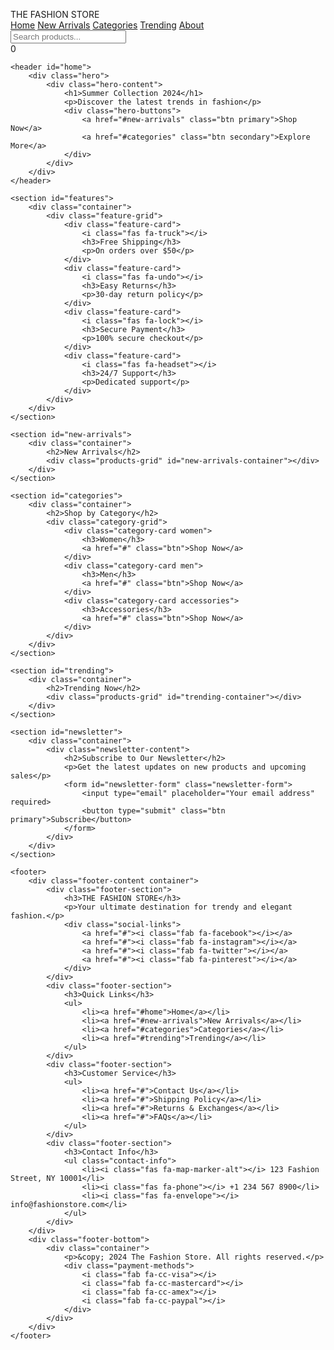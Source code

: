 <!DOCTYPE html>
<html lang="en">
<head>
    <meta charset="UTF-8">
    <meta name="viewport" content="width=device-width, initial-scale=1.0">
    <title>THE FASHION STORE - Trendy & Elegant Fashion</title>
    <style>
        :root {
    --primary-color: #2c3e50;
    --secondary-color: #e74c3c;
    --accent-color: #3498db;
    --text-color: #333;
    --light-gray: #f4f4f4;
    --white: #ffffff;
    --max-width: 1200px;
}

* {
    margin: 0;
    padding: 0;
    box-sizing: border-box;
}

body {
    font-family: 'Arial', sans-serif;
    line-height: 1.6;
    color: var(--text-color);
}

.container {
    max-width: var(--max-width);
    margin: 0 auto;
    padding: 0 2rem;
}

/* Navbar */
#navbar {
    position: fixed;
    top: 0;
    width: 100%;
    background: var(--white);
    padding: 1rem 2rem;
    display: flex;
    justify-content: space-between;
    align-items: center;
    box-shadow: 0 2px 5px rgba(0,0,0,0.1);
    z-index: 1000;
}

.nav-brand {
    font-size: 1.5rem;
    font-weight: bold;
    color: var(--primary-color);
}

.nav-items {
    display: flex;
    gap: 2rem;
}

.nav-items a {
    text-decoration: none;
    color: var(--text-color);
    font-weight: 500;
    transition: color 0.3s;
}

.nav-items a:hover,
.nav-items a.active {
    color: var(--accent-color);
}

.nav-actions {
    display: flex;
    align-items: center;
    gap: 1.5rem;
}

.search-bar {
    position: relative;
}

.search-bar input {
    padding: 0.5rem 2rem 0.5rem 1rem;
    border: 1px solid #ddd;
    border-radius: 20px;
    width: 200px;
}

.search-bar i {
    position: absolute;
    right: 0.75rem;
    top: 50%;
    transform: translateY(-50%);
    color: #666;
}

.cart-icon {
    position: relative;
    cursor: pointer;
}

#cart-count {
    position: absolute;
    top: -8px;
    right: -8px;
    background: var(--secondary-color);
    color: var(--white);
    border-radius: 50%;
    padding: 0.2rem 0.5rem;
    font-size: 0.8rem;
}

/* Hero Section */
.hero {
    height: 80vh;
    background: linear-gradient(rgba(0,0,0,0.5), rgba(0,0,0,0.5)), 
                url('https://images.unsplash.com/photo-1441984904996-e0b6ba687e04');
    background-size: cover;
    background-position: center;
    display: flex;
    align-items: center;
    color: var(--white);
    padding: 0 2rem;
    margin-top: 4rem;
}

.hero-content {
    max-width: var(--max-width);
    margin: 0 auto;
}

.hero h1 {
    font-size: 3.5rem;
    margin-bottom: 1rem;
}

.hero p {
    font-size: 1.2rem;
    margin-bottom: 2rem;
}

.hero-buttons {
    display: flex;
    gap: 1rem;
}

/* Buttons */
.btn {
    display: inline-block;
    padding: 1rem 2rem;
    border-radius: 5px;
    text-decoration: none;
    transition: all 0.3s;
    font-weight: 500;
}

.btn.primary {
    background: var(--accent-color);
    color: var(--white);
}

.btn.primary:hover {
    background: #2980b9;
}

.btn.secondary {
    background: transparent;
    color: var(--white);
    border: 2px solid var(--white);
}

.btn.secondary:hover {
    background: var(--white);
    color: var(--primary-color);
}

/* Features Section */
#features {
    padding: 4rem 0;
    background: var(--light-gray);
}

.feature-grid {
    display: grid;
    grid-template-columns: repeat(auto-fit, minmax(250px, 1fr));
    gap: 2rem;
}

.feature-card {
    text-align: center;
    padding: 2rem;
    background: var(--white);
    border-radius: 8px;
    box-shadow: 0 2px 5px rgba(0,0,0,0.1);
}

.feature-card i {
    font-size: 2rem;
    color: var(--accent-color);
    margin-bottom: 1rem;
}

/* Products Grid */
.products-grid {
    display: grid;
    grid-template-columns: repeat(auto-fill, minmax(250px, 1fr));
    gap: 2rem;
    margin-top: 2rem;
}

.product-card {
    background: var(--white);
    border-radius: 8px;
    overflow: hidden;
    transition: transform 0.3s;
    box-shadow: 0 2px 5px rgba(0,0,0,0.1);
}

.product-card:hover {
    transform: translateY(-5px);
}

.product-image {
    width: 100%;
    height: 300px;
    object-fit: cover;
}

.product-info {
    padding: 1.5rem;
}

.product-title {
    font-size: 1.2rem;
    margin-bottom: 0.5rem;
}

.product-price {
    color: var(--accent-color);
    font-weight: bold;
    font-size: 1.1rem;
    margin-bottom: 1rem;
}

/* Categories Section */
.category-grid {
    display: grid;
    grid-template-columns: repeat(auto-fit, minmax(300px, 1fr));
    gap: 2rem;
    margin-top: 2rem;
}

.category-card {
    height: 300px;
    position: relative;
    border-radius: 8px;
    overflow: hidden;
    display: flex;
    align-items: center;
    justify-content: center;
    color: var(--white);
    text-align: center;
    background-size: cover;
    background-position: center;
}

.category-card::before {
    content: '';
    position: absolute;
    top: 0;
    left: 0;
    right: 0;
    bottom: 0;
    background: rgba(0,0,0,0.4);
}

.category-card h3 {
    font-size: 2rem;
    margin-bottom: 1rem;
    position: relative;
    z-index: 1;
}

.category-card .btn {
    position: relative;
    z-index: 1;
}

.women {
    background-image: url('https://images.unsplash.com/photo-1483985988355-763728e1935b');
}

.men {
    background-image: url('https://images.unsplash.com/photo-1490578474895-699cd4e2cf59');
}

.accessories {
    background-image: url('https://images.unsplash.com/photo-1492707892479-7bc8d5a4ee93');
}

/* Newsletter Section */
#newsletter {
    background: var(--primary-color);
    color: var(--white);
    padding: 4rem 0;
}

.newsletter-content {
    text-align: center;
    max-width: 600px;
    margin: 0 auto;
}

.newsletter-form {
    display: flex;
    gap: 1rem;
    margin-top: 2rem;
}

.newsletter-form input {
    flex: 1;
    padding: 1rem;
    border: none;
    border-radius: 5px;
}

/* Footer */
footer {
    background: var(--primary-color);
    color: var(--white);
    padding-top: 4rem;
}

.footer-content {
    display: grid;
    grid-template-columns: repeat(auto-fit, minmax(250px, 1fr));
    gap: 2rem;
    padding-bottom: 3rem;
}

.footer-section h3 {
    margin-bottom: 1.5rem;
}

.footer-section ul {
    list-style: none;
}

.footer-section ul li {
    margin-bottom: 0.5rem;
}

.footer-section a {
    color: var(--white);
    text-decoration: none;
    opacity: 0.8;
    transition: opacity 0.3s;
}

.footer-section a:hover {
    opacity: 1;
}

.social-links {
    display: flex;
    gap: 1rem;
    margin-top: 1rem;
}

.social-links a {
    font-size: 1.5rem;
}

.contact-info li {
    display: flex;
    align-items: center;
    gap: 0.5rem;
}

.footer-bottom {
    border-top: 1px solid rgba(255,255,255,0.1);
    padding: 1.5rem 0;
}

.footer-bottom .container {
    display: flex;
    justify-content: space-between;
    align-items: center;
}

.payment-methods {
    display: flex;
    gap: 1rem;
    font-size: 1.5rem;
}

/* Sections */
section {
    padding: 4rem 0;
}

section h2 {
    text-align: center;
    margin-bottom: 2rem;
    font-size: 2rem;
    color: var(--primary-color);
}

/* Responsive Design */
@media (max-width: 768px) {
    .nav-items {
        display: none;
    }
    
    .hero h1 {
        font-size: 2.5rem;
    }
    
    .newsletter-form {
        flex-direction: column;
    }
    
    .footer-bottom .container {
        flex-direction: column;
        gap: 1rem;
        text-align: center;
    }
}

/* Notifications */
.notification {
    position: fixed;
    bottom: 20px;
    right: 20px;
    background: var(--accent-color);
    color: var(--white);
    padding: 1rem 2rem;
    border-radius: 5px;
    box-shadow: 0 2px 5px rgba(0,0,0,0.2);
    z-index: 1000;
}
    </style>
    <link rel="stylesheet" href="https://cdnjs.cloudflare.com/ajax/libs/font-awesome/6.0.0/css/all.min.css">
</head>
<body>
    <nav id="navbar">
        <div class="nav-brand">THE FASHION STORE</div>
        <div class="nav-items">
            <a href="#home" class="active">Home</a>
            <a href="#new-arrivals">New Arrivals</a>
            <a href="#categories">Categories</a>
            <a href="#trending">Trending</a>
            <a href="#about">About</a>
        </div>
        <div class="nav-actions">
            <div class="search-bar">
                <input type="text" placeholder="Search products...">
                <i class="fas fa-search"></i>
            </div>
            <div class="cart-icon">
                <i class="fas fa-shopping-cart"></i>
                <span id="cart-count">0</span>
            </div>
        </div>
    </nav>

    <header id="home">
        <div class="hero">
            <div class="hero-content">
                <h1>Summer Collection 2024</h1>
                <p>Discover the latest trends in fashion</p>
                <div class="hero-buttons">
                    <a href="#new-arrivals" class="btn primary">Shop Now</a>
                    <a href="#categories" class="btn secondary">Explore More</a>
                </div>
            </div>
        </div>
    </header>

    <section id="features">
        <div class="container">
            <div class="feature-grid">
                <div class="feature-card">
                    <i class="fas fa-truck"></i>
                    <h3>Free Shipping</h3>
                    <p>On orders over $50</p>
                </div>
                <div class="feature-card">
                    <i class="fas fa-undo"></i>
                    <h3>Easy Returns</h3>
                    <p>30-day return policy</p>
                </div>
                <div class="feature-card">
                    <i class="fas fa-lock"></i>
                    <h3>Secure Payment</h3>
                    <p>100% secure checkout</p>
                </div>
                <div class="feature-card">
                    <i class="fas fa-headset"></i>
                    <h3>24/7 Support</h3>
                    <p>Dedicated support</p>
                </div>
            </div>
        </div>
    </section>

    <section id="new-arrivals">
        <div class="container">
            <h2>New Arrivals</h2>
            <div class="products-grid" id="new-arrivals-container"></div>
        </div>
    </section>

    <section id="categories">
        <div class="container">
            <h2>Shop by Category</h2>
            <div class="category-grid">
                <div class="category-card women">
                    <h3>Women</h3>
                    <a href="#" class="btn">Shop Now</a>
                </div>
                <div class="category-card men">
                    <h3>Men</h3>
                    <a href="#" class="btn">Shop Now</a>
                </div>
                <div class="category-card accessories">
                    <h3>Accessories</h3>
                    <a href="#" class="btn">Shop Now</a>
                </div>
            </div>
        </div>
    </section>

    <section id="trending">
        <div class="container">
            <h2>Trending Now</h2>
            <div class="products-grid" id="trending-container"></div>
        </div>
    </section>

    <section id="newsletter">
        <div class="container">
            <div class="newsletter-content">
                <h2>Subscribe to Our Newsletter</h2>
                <p>Get the latest updates on new products and upcoming sales</p>
                <form id="newsletter-form" class="newsletter-form">
                    <input type="email" placeholder="Your email address" required>
                    <button type="submit" class="btn primary">Subscribe</button>
                </form>
            </div>
        </div>
    </section>

    <footer>
        <div class="footer-content container">
            <div class="footer-section">
                <h3>THE FASHION STORE</h3>
                <p>Your ultimate destination for trendy and elegant fashion.</p>
                <div class="social-links">
                    <a href="#"><i class="fab fa-facebook"></i></a>
                    <a href="#"><i class="fab fa-instagram"></i></a>
                    <a href="#"><i class="fab fa-twitter"></i></a>
                    <a href="#"><i class="fab fa-pinterest"></i></a>
                </div>
            </div>
            <div class="footer-section">
                <h3>Quick Links</h3>
                <ul>
                    <li><a href="#home">Home</a></li>
                    <li><a href="#new-arrivals">New Arrivals</a></li>
                    <li><a href="#categories">Categories</a></li>
                    <li><a href="#trending">Trending</a></li>
                </ul>
            </div>
            <div class="footer-section">
                <h3>Customer Service</h3>
                <ul>
                    <li><a href="#">Contact Us</a></li>
                    <li><a href="#">Shipping Policy</a></li>
                    <li><a href="#">Returns & Exchanges</a></li>
                    <li><a href="#">FAQs</a></li>
                </ul>
            </div>
            <div class="footer-section">
                <h3>Contact Info</h3>
                <ul class="contact-info">
                    <li><i class="fas fa-map-marker-alt"></i> 123 Fashion Street, NY 10001</li>
                    <li><i class="fas fa-phone"></i> +1 234 567 8900</li>
                    <li><i class="fas fa-envelope"></i> info@fashionstore.com</li>
                </ul>
            </div>
        </div>
        <div class="footer-bottom">
            <div class="container">
                <p>&copy; 2024 The Fashion Store. All rights reserved.</p>
                <div class="payment-methods">
                    <i class="fab fa-cc-visa"></i>
                    <i class="fab fa-cc-mastercard"></i>
                    <i class="fab fa-cc-amex"></i>
                    <i class="fab fa-cc-paypal"></i>
                </div>
            </div>
        </div>
    </footer>


</body>
</html>
